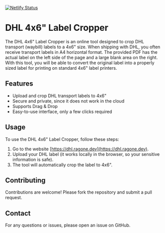 [![Netlify Status](https://api.netlify.com/api/v1/badges/dab59234-d588-4fb2-88b1-af54386fdf5a/deploy-status)](https://app.netlify.com/sites/dhl-4x6-label-cropper/deploys)

# DHL 4x6" Label Cropper

The DHL 4x6" Label Cropper is an online tool designed to crop DHL transport (waybill) labels to a 4x6" size. When shipping with DHL, you often receive transport labels in A4 horizontal format. The provided PDF has the actual label on the left side of the page and a large blank area on the right. With this tool, you will be able to convert the original label into a properly sized label for printing on standard 4x6" label printers.

## Features

- Upload and crop DHL transport labels to 4x6"
- Secure and private, since it does not work in the cloud
- Supports Drag & Drop
- Easy-to-use interface, only a few clicks required

## Usage

To use the DHL 4x6" Label Cropper, follow these steps:

1. Go to the website [https://dhl.ragone.dev](https://dhl.ragone.dev).
2. Upload your DHL label (it works locally in the browser, so your sensitive information is safe).
3. The tool will automatically crop the label to 4x6".

## Contributing

Contributions are welcome! Please fork the repository and submit a pull request.

## Contact

For any questions or issues, please open an issue on GitHub.
